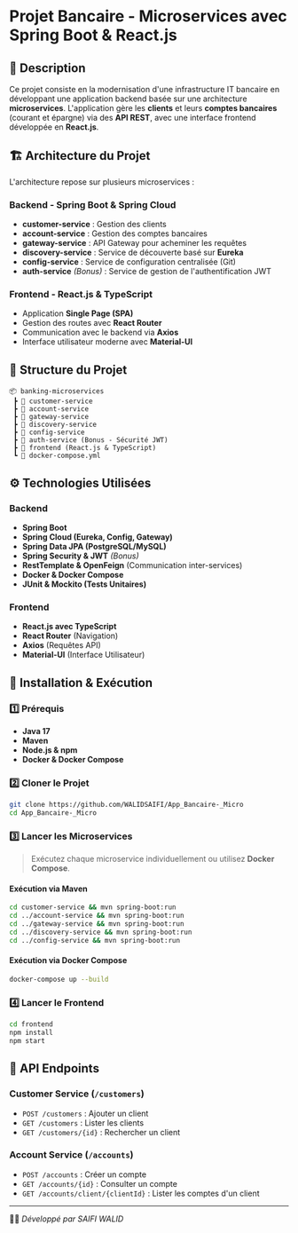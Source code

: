 # Projet Bancaire - Microservices avec Spring Boot & React.js

## 📌 Description
Ce projet consiste en la modernisation d'une infrastructure IT bancaire en développant une application backend basée sur une architecture **microservices**. L'application gère les **clients** et leurs **comptes bancaires** (courant et épargne) via des **API REST**, avec une interface frontend développée en **React.js**.

## 🏗️ Architecture du Projet
L'architecture repose sur plusieurs microservices :

### **Backend - Spring Boot & Spring Cloud**
- **customer-service** : Gestion des clients
- **account-service** : Gestion des comptes bancaires
- **gateway-service** : API Gateway pour acheminer les requêtes
- **discovery-service** : Service de découverte basé sur **Eureka**
- **config-service** : Service de configuration centralisée (Git)
- **auth-service** *(Bonus)* : Service de gestion de l'authentification JWT

### **Frontend - React.js & TypeScript**
- Application **Single Page (SPA)**
- Gestion des routes avec **React Router**
- Communication avec le backend via **Axios**
- Interface utilisateur moderne avec **Material-UI**

## 📂 Structure du Projet
```
📦 banking-microservices
 ┣ 📂 customer-service
 ┣ 📂 account-service
 ┣ 📂 gateway-service
 ┣ 📂 discovery-service
 ┣ 📂 config-service
 ┣ 📂 auth-service (Bonus - Sécurité JWT)
 ┣ 📂 frontend (React.js & TypeScript)
 ┗ 📜 docker-compose.yml
```

## ⚙️ Technologies Utilisées
### **Backend**
- **Spring Boot**
- **Spring Cloud (Eureka, Config, Gateway)**
- **Spring Data JPA (PostgreSQL/MySQL)**
- **Spring Security & JWT** *(Bonus)*
- **RestTemplate & OpenFeign** (Communication inter-services)
- **Docker & Docker Compose**
- **JUnit & Mockito (Tests Unitaires)**

### **Frontend**
- **React.js avec TypeScript**
- **React Router** (Navigation)
- **Axios** (Requêtes API)
- **Material-UI** (Interface Utilisateur)

## 🚀 Installation & Exécution
### **1️⃣ Prérequis**
- **Java 17**
- **Maven**
- **Node.js & npm**
- **Docker & Docker Compose**

### **2️⃣ Cloner le Projet**
```sh
git clone https://github.com/WALIDSAIFI/App_Bancaire-_Micro
cd App_Bancaire-_Micro
```

### **3️⃣ Lancer les Microservices**
> Exécutez chaque microservice individuellement ou utilisez **Docker Compose**.

#### **Exécution via Maven**
```sh
cd customer-service && mvn spring-boot:run
cd ../account-service && mvn spring-boot:run
cd ../gateway-service && mvn spring-boot:run
cd ../discovery-service && mvn spring-boot:run
cd ../config-service && mvn spring-boot:run
```

#### **Exécution via Docker Compose**
```sh
docker-compose up --build
```

### **4️⃣ Lancer le Frontend**
```sh
cd frontend
npm install
npm start
```

## 📌 API Endpoints
### **Customer Service** (`/customers`)
- `POST /customers` : Ajouter un client
- `GET /customers` : Lister les clients
- `GET /customers/{id}` : Rechercher un client

### **Account Service** (`/accounts`)
- `POST /accounts` : Créer un compte
- `GET /accounts/{id}` : Consulter un compte
- `GET /accounts/client/{clientId}` : Lister les comptes d'un client


---
👨‍💻 *Développé par SAIFI WALID*
